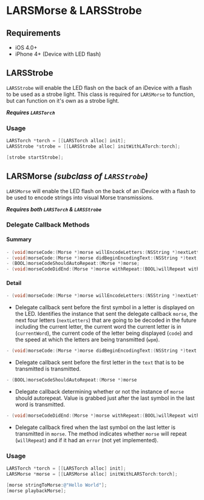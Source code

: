 # LARSMorse & LARSStrobe
## Requirements
 - iOS 4.0+
 - iPhone 4+ (Device with LED flash)
 
## LARSStrobe
`LARSStrobe` will enable the LED flash on the back of an iDevice with a flash to be used as a strobe light.  This class is required for `LARSMorse` to function, but can function on it's own as a strobe light.

***Requires `LARSTorch`***

### Usage

``` objective-c
LARSTorch *torch = [[LARSTorch alloc] init];
LARSStrobe *strobe = [[LARSStrobe alloc] initWithLATorch:torch];

[strobe startStrobe];
```

## LARSMorse *(subclass of `LARSStrobe`)*
`LARSMorse` will enable the LED flash on the back of an iDevice with a flash to be used to encode strings into visual Morse transmissions.

***Requires both `LARSTorch` & `LARSStrobe`***

### Delegate Callback Methods
#### Summary
``` objective-c
- (void)morseCode:(Morse *)morse willEncodeLetters:(NSString *)nextLetters inWord:(NSString *)currentWord withCode:(NSString *)code withSpeedInWPM:(NSInteger)wpm;
- (void)morseCode:(Morse *)morse didBeginEncodingText:(NSString *)text;
- (BOOL)morseCodeShouldAutoRepeat:(Morse *)morse;
- (void)morseCodeDidEnd:(Morse *)morse withRepeat:(BOOL)willRepeat withError:(NSError *)error;
```

#### Detail
``` objective-c
- (void)morseCode:(Morse *)morse willEncodeLetters:(NSString *)nextLetters inWord:(NSString *)currentWord withCode:(NSString *)code withSpeedInWPM:(NSInteger)wpm
```

 - Delegate callback sent before the first symbol in a letter is displayed on the LED.  Identifies the instance that sent the delegate callback `morse`, the next four letters (`nextLetters`) that are going to be decoded in the future including the current letter, the current word the current letter is in (`currentWord`), the current code of the letter being displayed (`code`) and the speed at which the letters are being transmitted (`wpm`).
 
``` objective-c
- (void)morseCode:(Morse *)morse didBeginEncodingText:(NSString *)text
```

 - Delegate callback sent before the first letter in the `text` that is to be transmitted is transmitted.

``` objective-c
- (BOOL)morseCodeShouldAutoRepeat:(Morse *)morse
```

 - Delegate callback determining whether or not the instance of `morse` should autorepeat.  Value is grabbed just after the last symbol in the last word is transmitted.

``` objective-c
- (void)morseCodeDidEnd:(Morse *)morse withRepeat:(BOOL)willRepeat withError:(NSError *)error
```

 - Delegate callback fired when the last symbol on the last letter is transmitted in `morse`.  The method indicates whether `morse` will repeat (`willRepeat`) and if it had an `error` (not yet implemented).
    
### Usage

``` objective-c
LARSTorch *torch = [[LARSTorch alloc] init];
LARSMorse *morse = [[LARSMorse alloc] initWithLARSTorch:torch];

[morse stringToMorse:@"Hello World"];
[morse playbackMorse];
```
